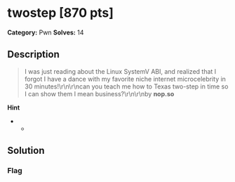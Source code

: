 # twostep [870 pts]

**Category:** Pwn
**Solves:** 14

## Description
>I was just reading about the Linux SystemV ABI, and realized that I forgot I have a dance with my favorite niche internet microcelebrity in 30 minutes!\r\n\r\ncan you teach me how to Texas two-step in time so I can show them I mean business?\r\n\r\nby **nop.so**

**Hint**
* -

## Solution

### Flag

